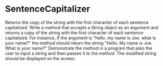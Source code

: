 # SentenceCapitalizer
Returns the copy of the string with the first character of each sentence capitalized.
Write a method that accepts a String object as an argument and returns a copy of the string with the first character of each sentence capitalized. For instance, if the argument is "hello. my name is Joe. what is your name?" the method should return the string "Hello. My name is Joe. What is your name?" Demonstrate the method in a program that asks the user to input a string and then passes it to the method. The modified string should be displayed on the screen.
